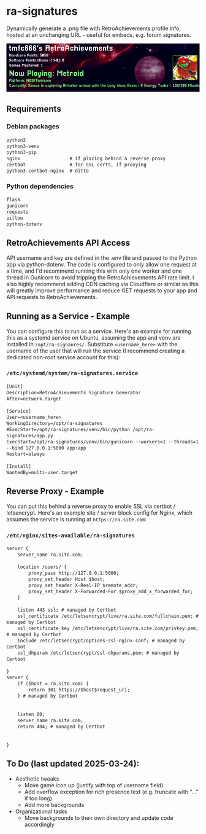 # ra-signatures
Dynamically generate a .png file with RetroAchievements profile info, hosted at an unchanging URL - useful for embeds, e.g. forum signatures.

![example](https://github.com/tmfc666/ra-signatures/blob/main/example.png)

## Requirements

### Debian packages
```
python3
python3-venv
python3-pip
nginx                  # if placing behind a reverse proxy
certbot                # for SSL certs, if proxying
python3-certbot-nginx  # ditto

```
### Python dependencies
```
flask
gunicorn
requests
pillow
python-dotenv
```
## RetroAchievements API Access
API username and key are defined in the .env file and passed to the Python app via python-dotenv. The code is configured to only allow one request at a time, and I'd recommend running this with only one worker and one thread in Gunicorn to avoid tripping the RetroAchievements API rate limit. I also highly recommend adding CDN caching via Cloudflare or similar as this will greatly improve performance and reduce GET requests to your app and API requests to RetroAchievements.

## Running as a Service - Example
You can configure this to run as a service. Here's an example for running this as a systemd service on Ubuntu, assuming the app and venv are installed in `/opt/ra-signaures/`. Substitute `<username_here>` with the username of the user that will run the service (I recommend creating a dedicated non-root service account for this):

### `/etc/systemd/system/ra-signatures.service`
```
[Unit]
Description=RetroAchievements Signature Generator
After=network.target

[Service]
User=<username_here>
WorkingDirectory=/opt/ra-signatures
#ExecStart=/opt/ra-signatures/venv/bin/python /opt/ra-signatures/app.py
ExecStart=/opt/ra-signatures/venv/bin/gunicorn --workers=1 --threads=1 --bind 127.0.0.1:5000 app:app
Restart=always

[Install]
WantedBy=multi-user.target
```

## Reverse Proxy - Example
You can put this behind a reverse proxy to enable SSL via certbot / letsencrypt. Here's an example site / server block config for Nginx, which assumes the service is running at `https://ra.site.com`:

### `/etc/nginx/sites-available/ra-signatures`
```
server {
    server_name ra.site.com;

    location /users/ {
        proxy_pass http://127.0.0.1:5000;
        proxy_set_header Host $host;
        proxy_set_header X-Real-IP $remote_addr;
        proxy_set_header X-Forwarded-For $proxy_add_x_forwarded_for;
    }

    listen 443 ssl; # managed by Certbot
    ssl_certificate /etc/letsencrypt/live/ra.site.com/fullchain.pem; # managed by Certbot
    ssl_certificate_key /etc/letsencrypt/live/ra.site.com/privkey.pem; # managed by Certbot
    include /etc/letsencrypt/options-ssl-nginx.conf; # managed by Certbot
    ssl_dhparam /etc/letsencrypt/ssl-dhparams.pem; # managed by Certbot

}
server {
    if ($host = ra.site.com) {
        return 301 https://$host$request_uri;
    } # managed by Certbot


    listen 80;
    server_name ra.site.com;
    return 404; # managed by Certbot


}
```

## To Do (last updated 2025-03-24):
- Aesthetic tweaks
  - Move game icon up (justify with top of username field)
  - Add overflow exception for rich presence text (e.g. truncate with "..." if too long)
  - Add more backgrounds
- Organizational tasks
  - Move backgrounds to their own directory and update code accordingly

